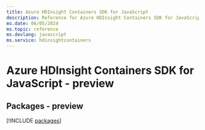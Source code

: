 ```yaml
---
title: Azure HDInsight Containers SDK for JavaScript
description: Reference for Azure HDInsight Containers SDK for JavaScript
ms.date: 06/05/2024
ms.topic: reference
ms.devlang: javascript
ms.service: hdinsightcontainers
---
```

# Azure HDInsight Containers SDK for JavaScript - preview
## Packages - preview
[!INCLUDE [packages](hdinsight-containers-index.md)]